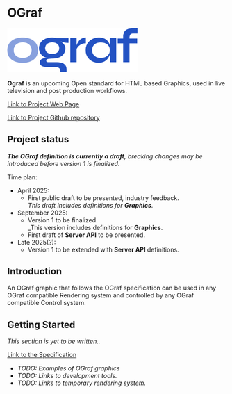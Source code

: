 # OGraf

<img src="docs/logo/ograf-logo-colour.svg" width="300"/>

**Ograf** is an upcoming Open standard for HTML based Graphics, used in live television and post production workflows.

[Link to Project Web Page](https://ograf.ebu.io)

[Link to Project Github repository ](https://github.com/ebu/ograf)

## Project status

_**The OGraf definition is currently a draft**, breaking changes may be introduced before version 1 is finalized._

Time plan:

- April 2025:
  - First public draft to be presented, industry feedback.<br />
    _This draft includes definitions for **Graphics**._
- September 2025:
  - Version 1 to be finalized.<br />
    \_This version includes definitions for **Graphics**.
  - First draft of **Server API** to be presented.
- Late 2025(?):
  - Version 1 to be extended with **Server API** definitions.

## Introduction

An OGraf graphic that follows the OGraf specification can be used in any OGraf compatible Rendering system and controlled by any OGraf compatible Control system.

## Getting Started

_This section is yet to be written.._

[Link to the Specification](./v1-draft-0/specification/docs/Specification.md)

- _TODO: Examples of OGraf graphics_
- _TODO: Links to development tools._
- _TODO: Links to temporary rendering system._
